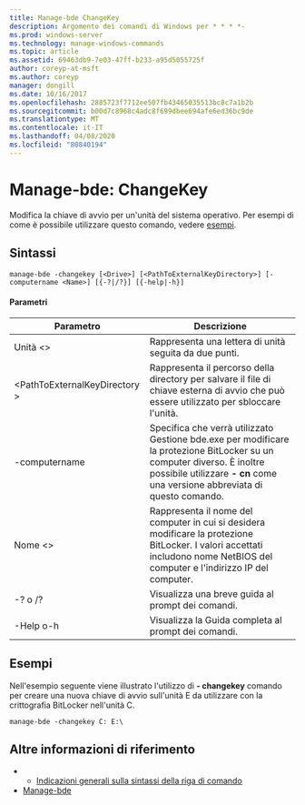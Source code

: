 ```yaml
---
title: Manage-bde ChangeKey
description: Argomento dei comandi di Windows per * * * *-
ms.prod: windows-server
ms.technology: manage-windows-commands
ms.topic: article
ms.assetid: 69463db9-7e03-47ff-b233-a95d5055725f
author: coreyp-at-msft
ms.author: coreyp
manager: dongill
ms.date: 10/16/2017
ms.openlocfilehash: 2885723f7712ee507fb43465035513bc8c7a1b2b
ms.sourcegitcommit: b00d7c8968c4adc8f699dbee694afe6ed36bc9de
ms.translationtype: MT
ms.contentlocale: it-IT
ms.lasthandoff: 04/08/2020
ms.locfileid: "80840194"
---
```

# <a name="manage-bde-changekey"></a>Manage-bde: ChangeKey



Modifica la chiave di avvio per un'unità del sistema operativo. Per esempi di come è possibile utilizzare questo comando, vedere [esempi](#BKMK_Examples).

## <a name="syntax"></a>Sintassi

```
manage-bde -changekey [<Drive>] [<PathToExternalKeyDirectory>] [-computername <Name>] [{-?|/?}] [{-help|-h}]
```

#### <a name="parameters"></a>Parametri

|Parametro|Descrizione|
|---------|-----------|
|Unità \<>|Rappresenta una lettera di unità seguita da due punti.|
|\<PathToExternalKeyDirectory >|Rappresenta il percorso della directory per salvare il file di chiave esterna di avvio che può essere utilizzato per sbloccare l'unità.|
|-computername|Specifica che verrà utilizzato Gestione bde.exe per modificare la protezione BitLocker su un computer diverso. È inoltre possibile utilizzare **- cn** come una versione abbreviata di questo comando.|
|Nome \<>|Rappresenta il nome del computer in cui si desidera modificare la protezione BitLocker. I valori accettati includono nome NetBIOS del computer e l'indirizzo IP del computer.|
|-? o /?|Visualizza una breve guida al prompt dei comandi.|
|-Help o-h|Visualizza la Guida completa al prompt dei comandi.|

## <a name="examples"></a><a name=BKMK_Examples></a>Esempi

Nell'esempio seguente viene illustrato l'utilizzo di **- changekey** comando per creare una nuova chiave di avvio sull'unità E da utilizzare con la crittografia BitLocker nell'unità C.
```
manage-bde -changekey C: E:\
```

## <a name="additional-references"></a>Altre informazioni di riferimento

-   - [Indicazioni generali sulla sintassi della riga di comando](command-line-syntax-key.md)
-   [Manage-bde](manage-bde.md)
